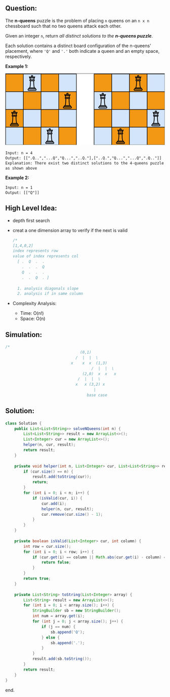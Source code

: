 ## Question:

The **n-queens** puzzle is the problem of placing `n` queens on an `n x n` chessboard such that no two queens attack each other.

Given an integer `n`, return *all distinct solutions to the **n-queens puzzle***.

Each solution contains a distinct board configuration of the n-queens' placement, where `'Q'` and `'.'` both indicate a queen and an empty space, respectively.

 

**Example 1:**

![img](n-queens.png)

```
Input: n = 4
Output: [[".Q..","...Q","Q...","..Q."],["..Q.","Q...","...Q",".Q.."]]
Explanation: There exist two distinct solutions to the 4-queens puzzle as shown above
```

**Example 2:**

```
Input: n = 1
Output: [["Q"]]
```

## High Level Idea:

- depth first search
  
- creat a one dimension array to verify if the next is valid
  
  ```java
  /*
  [1,4,0,2]
  index represents row
  value of index represents col
    [ .  Q  .  .
      .  .  .  Q
      Q  .  .  .
      .  .  Q  . ]
    
    1. analysis diagonals slope 
    2. analysis if in same column 
  ```
  
- Complexity Analysis:
  - Time: O(n!)
  - Space: O(n)

## Simulation:

```java
/*
                                 (0,1)
                               /  |  |  \
                             x    x  x  (1,3)
                                      /  |  |  \
                                  (2,0)  x  x   x
                                /  |  |  \
                               x   x (3,2) x
                                       |
                                    base case
```



## **Solution:**

```java
class Solution {
    public List<List<String>> solveNQueens(int n) {
        List<List<String>> result = new ArrayList<>();
        List<Integer> cur = new ArrayList<>();
        helper(n, cur, result);
        return result;
    }
    
    private void helper(int n, List<Integer> cur, List<List<String>> result) {
        if (cur.size() == n) {
            result.add(toString(cur));
            return;
        }
        for (int i = 0; i < n; i++) {
            if (isValid(cur, i)) {
                cur.add(i);
                helper(n, cur, result);
                cur.remove(cur.size() - 1);
            }
        }
    }
    
    private boolean isValid(List<Integer> cur, int column) {
        int row = cur.size();
        for (int i = 0; i < row; i++) {
            if (cur.get(i) == column || Math.abs(cur.get(i) - column) == row - i) {
                return false;
            }
        }
        return true;
    }
    
    private List<String> toString(List<Integer> array) {
        List<String> result = new ArrayList<>();
        for (int i = 0; i < array.size(); i++) {
            StringBuilder sb = new StringBuilder();
            int num = array.get(i);
            for (int j = 0; j < array.size(); j++) {
                if (j == num) {
                    sb.append('Q');
                } else {
                    sb.append('.');
                }
            }
            result.add(sb.toString());
        }
        return result;
    }
}
```

end.